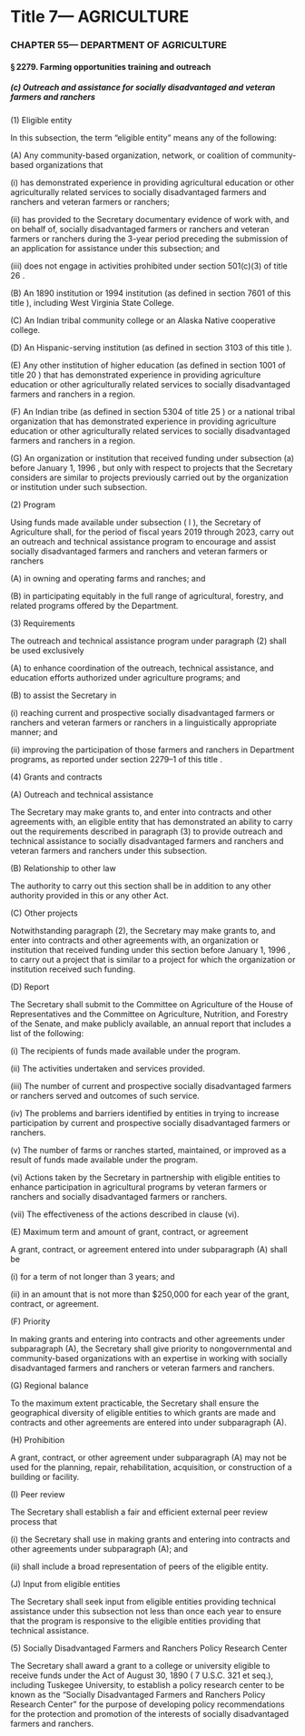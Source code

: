 
# Title 7— AGRICULTURE
### CHAPTER 55— DEPARTMENT OF AGRICULTURE
#### § 2279. Farming opportunities training and outreach
##### (c) Outreach and assistance for socially disadvantaged and veteran farmers and ranchers

(1) Eligible entity

In this subsection, the term “eligible entity” means any of the following:

(A) Any community-based organization, network, or coalition of community-based organizations that

(i) has demonstrated experience in providing agricultural education or other agriculturally related services to socially disadvantaged farmers and ranchers and veteran farmers or ranchers;

(ii) has provided to the Secretary documentary evidence of work with, and on behalf of, socially disadvantaged farmers or ranchers and veteran farmers or ranchers during the 3-year period preceding the submission of an application for assistance under this subsection; and

(iii) does not engage in activities prohibited under section 501(c)(3) of title 26 .

(B) An 1890 institution or 1994 institution (as defined in section 7601 of this title ), including West Virginia State College.

(C) An Indian tribal community college or an Alaska Native cooperative college.

(D) An Hispanic-serving institution (as defined in section 3103 of this title ).

(E) Any other institution of higher education (as defined in section 1001 of title 20 ) that has demonstrated experience in providing agriculture education or other agriculturally related services to socially disadvantaged farmers and ranchers in a region.

(F) An Indian tribe (as defined in section 5304 of title 25 ) or a national tribal organization that has demonstrated experience in providing agriculture education or other agriculturally related services to socially disadvantaged farmers and ranchers in a region.

(G) An organization or institution that received funding under subsection (a) before January 1, 1996 , but only with respect to projects that the Secretary considers are similar to projects previously carried out by the organization or institution under such subsection.

(2) Program

Using funds made available under subsection ( l ), the Secretary of Agriculture shall, for the period of fiscal years 2019 through 2023, carry out an outreach and technical assistance program to encourage and assist socially disadvantaged farmers and ranchers and veteran farmers or ranchers

(A) in owning and operating farms and ranches; and

(B) in participating equitably in the full range of agricultural, forestry, and related programs offered by the Department.

(3) Requirements

The outreach and technical assistance program under paragraph (2) shall be used exclusively

(A) to enhance coordination of the outreach, technical assistance, and education efforts authorized under agriculture programs; and

(B) to assist the Secretary in

(i) reaching current and prospective socially disadvantaged farmers or ranchers and veteran farmers or ranchers in a linguistically appropriate manner; and

(ii) improving the participation of those farmers and ranchers in Department programs, as reported under section 2279–1 of this title .

(4) Grants and contracts

(A) Outreach and technical assistance

The Secretary may make grants to, and enter into contracts and other agreements with, an eligible entity that has demonstrated an ability to carry out the requirements described in paragraph (3) to provide outreach and technical assistance to socially disadvantaged farmers and ranchers and veteran farmers and ranchers under this subsection.

(B) Relationship to other law

The authority to carry out this section shall be in addition to any other authority provided in this or any other Act.

(C) Other projects

Notwithstanding paragraph (2), the Secretary may make grants to, and enter into contracts and other agreements with, an organization or institution that received funding under this section before January 1, 1996 , to carry out a project that is similar to a project for which the organization or institution received such funding.

(D) Report

The Secretary shall submit to the Committee on Agriculture of the House of Representatives and the Committee on Agriculture, Nutrition, and Forestry of the Senate, and make publicly available, an annual report that includes a list of the following:

(i) The recipients of funds made available under the program.

(ii) The activities undertaken and services provided.

(iii) The number of current and prospective socially disadvantaged farmers or ranchers served and outcomes of such service.

(iv) The problems and barriers identified by entities in trying to increase participation by current and prospective socially disadvantaged farmers or ranchers.

(v) The number of farms or ranches started, maintained, or improved as a result of funds made available under the program.

(vi) Actions taken by the Secretary in partnership with eligible entities to enhance participation in agricultural programs by veteran farmers or ranchers and socially disadvantaged farmers or ranchers.

(vii) The effectiveness of the actions described in clause (vi).

(E) Maximum term and amount of grant, contract, or agreement

A grant, contract, or agreement entered into under subparagraph (A) shall be

(i) for a term of not longer than 3 years; and

(ii) in an amount that is not more than $250,000 for each year of the grant, contract, or agreement.

(F) Priority

In making grants and entering into contracts and other agreements under subparagraph (A), the Secretary shall give priority to nongovernmental and community-based organizations with an expertise in working with socially disadvantaged farmers and ranchers or veteran farmers and ranchers.

(G) Regional balance

To the maximum extent practicable, the Secretary shall ensure the geographical diversity of eligible entities to which grants are made and contracts and other agreements are entered into under subparagraph (A).

(H) Prohibition

A grant, contract, or other agreement under subparagraph (A) may not be used for the planning, repair, rehabilitation, acquisition, or construction of a building or facility.

(I) Peer review

The Secretary shall establish a fair and efficient external peer review process that

(i) the Secretary shall use in making grants and entering into contracts and other agreements under subparagraph (A); and

(ii) shall include a broad representation of peers of the eligible entity.

(J) Input from eligible entities

The Secretary shall seek input from eligible entities providing technical assistance under this subsection not less than once each year to ensure that the program is responsive to the eligible entities providing that technical assistance.

(5) Socially Disadvantaged Farmers and Ranchers Policy Research Center

The Secretary shall award a grant to a college or university eligible to receive funds under the Act of August 30, 1890 ( 7 U.S.C. 321 et seq.), including Tuskegee University, to establish a policy research center to be known as the “Socially Disadvantaged Farmers and Ranchers Policy Research Center” for the purpose of developing policy recommendations for the protection and promotion of the interests of socially disadvantaged farmers and ranchers.
